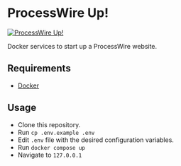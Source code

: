 ProcessWire Up!
===============

[![ProcessWire Up!](https://circleci.com/gh/dadish/pwup.svg?style=svg)](https://circleci.com/gh/dadish/pwup)

Docker services to start up a ProcessWire website.

## Requirements

- [Docker](https://docs.docker.com/get-docker/)

## Usage

- Clone this repository.
- Run `cp .env.example .env`
- Edit `.env` file with the desired configuration variables.
- Run `docker compose up`
- Navigate to `127.0.0.1`